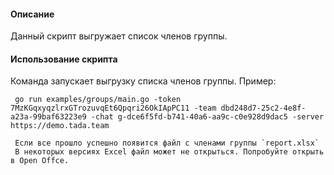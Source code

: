 #### Описание
Данный скрипт выгружает список членов группы.

#### Использование скрипта
Команда запускает выгрузку списка членов группы. Пример:

``` go run examples/groups/main.go -token 7MzKGqxyqzlrxGTrozuvqEt6Qpqri26OkIApPC11 -team dbd248d7-25c2-4e8f-a23a-99baf63223e9 -chat g-dce6f5fd-b741-40a6-aa9c-c0e928d9dac5 -server https://demo.tada.team```

     Если все прошло успешно появится файл с членами группы `report.xlsx`
     В некоторых версиях Excel файл может не открыться. Попробуйте открыть в Open Offce.
